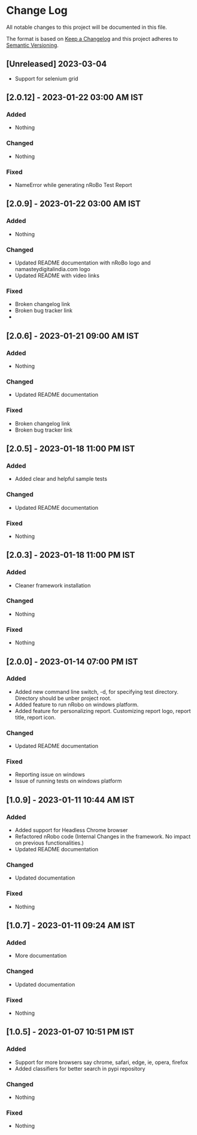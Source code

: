 
# Change Log
All notable changes to this project will be documented in this file.
 
The format is based on [Keep a Changelog](http://keepachangelog.com/)
and this project adheres to [Semantic Versioning](http://semver.org/).
 
## [Unreleased] 2023-03-04
 
- Support for selenium grid

## [2.0.12] - 2023-01-22 03:00 AM IST
### Added
- Nothing
### Changed
- Nothing
### Fixed
- NameError while generating nRoBo Test Report

## [2.0.9] - 2023-01-22 03:00 AM IST
### Added
- Nothing
### Changed
- Updated README documentation with nRoBo logo and namasteydigitalindia.com logo
- Updated README with video links
### Fixed
- Broken changelog link
- Broken bug tracker link
- 
## [2.0.6] - 2023-01-21 09:00 AM IST
### Added
- Nothing
### Changed
- Updated README documentation
### Fixed
- Broken changelog link
- Broken bug tracker link

## [2.0.5] - 2023-01-18 11:00 PM IST
### Added
- Added clear and helpful sample tests
### Changed
- Updated README documentation
### Fixed
- Nothing

## [2.0.3] - 2023-01-18 11:00 PM IST
### Added
- Cleaner framework installation
### Changed
- Nothing
### Fixed
- Nothing


## [2.0.0] - 2023-01-14 07:00 PM IST
### Added
- Added new command line switch, -d, for specifying test directory. Directory should be unber project root.
- Added feature to run nRobo on windows platform.
- Added feature for personalizing report. Customizing report logo, report title, report icon.
### Changed
- Updated README documentation
### Fixed
- Reporting issue on windows 
- Issue of running tests on windows platform

## [1.0.9] - 2023-01-11 10:44 AM IST
### Added
- Added support for Headless Chrome browser
- Refactored nRobo code (Internal Changes in the framework. No impact on previous functionalities.)
- Updated README documentation
### Changed
- Updated documentation
### Fixed
- Nothing 

## [1.0.7] - 2023-01-11 09:24 AM IST
### Added
- More documentation
### Changed
- Updated documentation
### Fixed
- Nothing 

## [1.0.5] - 2023-01-07 10:51 PM IST

### Added
- Support for more browsers say chrome, safari, edge, ie, opera, firefox
- Added classifiers for better search in pypi repository
### Changed
- Nothing
### Fixed
- Nothing  